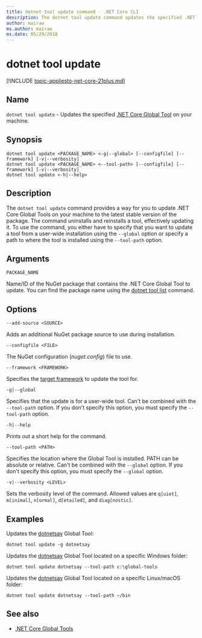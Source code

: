 ```yaml
---
title: dotnet tool update command - .NET Core CLI
description: The dotnet tool update command updates the specified .NET Core Global Tool on your machine.
author: mairaw
ms.author: mairaw
ms.date: 05/29/2018
---
```

# dotnet tool update

[!INCLUDE [topic-appliesto-net-core-21plus.md](../../../includes/topic-appliesto-net-core-21plus.md)]

## Name

`dotnet tool update` - Updates the specified [.NET Core Global Tool](global-tools.md) on your machine.

## Synopsis

```console
dotnet tool update <PACKAGE_NAME> <-g|--global> [--configfile] [--framework] [-v|--verbosity]
dotnet tool update <PACKAGE_NAME> <--tool-path> [--configfile] [--framework] [-v|--verbosity]
dotnet tool update <-h|--help>
```

## Description

The `dotnet tool update` command provides a way for you to update .NET Core Global Tools on your machine to the latest stable version of the package. The command uninstalls and reinstalls a tool, effectively updating it. To use the command, you either have to specify that you want to update a tool from a user-wide installation using the `--global` option or specify a path to where the tool is installed using the `--tool-path` option.

## Arguments

`PACKAGE_NAME`

Name/ID of the NuGet package that contains the .NET Core Global Tool to update. You can find the package name using the [dotnet tool list](dotnet-tool-list.md) command.

## Options

`--add-source <SOURCE>`

Adds an additional NuGet package source to use during installation.

`--configfile <FILE>`

The NuGet configuration (*nuget.config*) file to use.

`--framework <FRAMEWORK>`

Specifies the [target framework](../../standard/frameworks.md) to update the tool for.

`-g|--global`

Specifies that the update is for a user-wide tool. Can't be combined with the `--tool-path` option. If you don't specify this option, you must specify the `--tool-path` option.

`-h|--help`

Prints out a short help for the command.

`--tool-path <PATH>`

Specifies the location where the Global Tool is installed. PATH can be absolute or relative. Can't be combined with the `--global` option. If you don't specify this option, you must specify the `--global` option.

`-v|--verbosity <LEVEL>`

Sets the verbosity level of the command. Allowed values are `q[uiet]`, `m[inimal]`, `n[ormal]`, `d[etailed]`, and `diag[nostic]`.

## Examples

Updates the [dotnetsay](https://www.nuget.org/packages/dotnetsay/) Global Tool:

`dotnet tool update -g dotnetsay`

Updates the [dotnetsay](https://www.nuget.org/packages/dotnetsay/) Global Tool located on a specific Windows folder:

`dotnet tool update dotnetsay --tool-path c:\global-tools`

Updates the [dotnetsay](https://www.nuget.org/packages/dotnetsay/) Global Tool located on a specific Linux/macOS folder:

`dotnet tool update dotnetsay --tool-path ~/bin`

## See also

* [.NET Core Global Tools](global-tools.md)